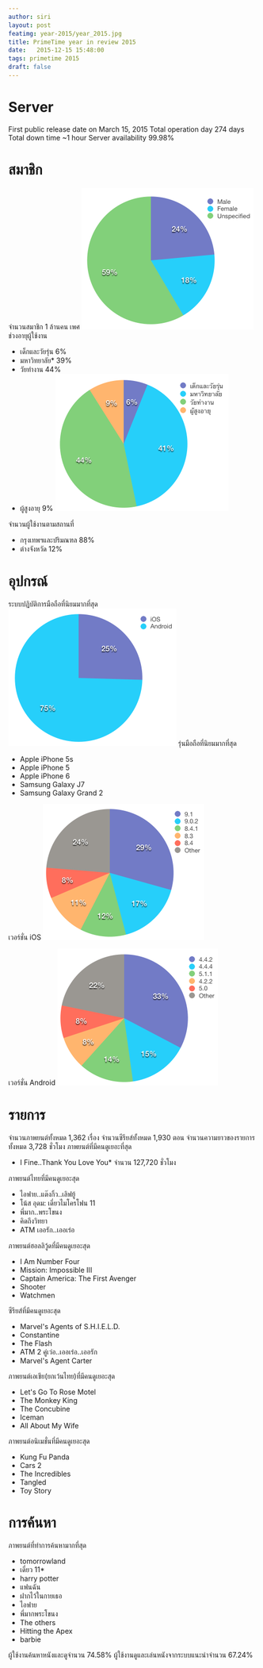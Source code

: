 ```yaml
---
author: siri
layout: post
featimg: year-2015/year_2015.jpg
title: PrimeTime year in review 2015
date:   2015-12-15 15:48:00
tags: primetime 2015
draft: false
---
```


Server
====================
First public release date on March 15, 2015
Total operation day 274 days
Total down time ~1 hour
Server availability 99.98%

สมาชิก
====================
จำนวนสมาชิก 1 ล้านคน
เพศ
![Gender](/img/primetime-2015/gender.png)
ช่วงอายุผู้ใช้งาน
* เด็กและวัยรุ่น 6%
* มหาวิทยาลัย* 39%
* วัยทำงาน 44%
* ผู้สูงอายุ 9%
![Age](/img/primetime-2015/age.png)

จำนวนผู้ใช้งานตามสถานที่
* กรุงเทพฯและปริมณฑล 88%
* ต่างจังหวัด 12%

อุปกรณ์
====================
ระบบปฏิบัติการมือถือที่นิยมมากที่สุด
![Mobile OS](/img/primetime-2015/mobile_os.png)
รุ่นมือถือที่นิยมมากที่สุด
* Apple iPhone 5s
* Apple iPhone 5
* Apple iPhone 6
* Samsung Galaxy J7
* Samsung Galaxy Grand 2

เวอร์ชั่น iOS
![iOS version](/img/primetime-2015/ios_version.png)

เวอร์ชั่น Android
![Android version](/img/primetime-2015/android_version.png)


รายการ
====================
จำนวนภาพยนต์ทั้งหมด 1,362 เรื่อง
จำนวนซีรียส์ทั้งหมด 1,930 ตอน
จำนวนความยาวของรายการทั้งหมด 3,728 ชั่วโมง
ภาพยนต์ที่มีคนดูเยอะที่สุด
* I Fine..Thank You Love You* จำนวน 127,720 ชั่วโมง

ภาพยนต์ไทยที่มีคนดูเยอะสุด
* ไอฟาย..แต๊งกิ้ว..เลิฟยู้
* โน้ส อุดม: เดี่ยวไมโครโฟน 11
* พี่มาก..พระโขนง
* คิดถึงวิทยา
* ATM เออรัก..เออเร่อ

ภาพยนต์ฮอลลิวู้ดที่มีคนดูเยอะสุด
* I Am Number Four
* Mission: Impossible III
* Captain America: The First Avenger
* Shooter
* Watchmen

ซีรียส์ที่มีคนดูเยอะสุด
* Marvel's Agents of S.H.I.E.L.D.
* Constantine 
* The Flash
* ATM 2 คู่เว่อ..เออเร่อ..เออรัก
* Marvel's Agent Carter

ภาพยนต์เอเชีย(ยกเว้นไทย)ที่มีคนดูเยอะสุด
* Let's Go To Rose Motel
* The Monkey King
* The Concubine
* Iceman
* All About My Wife

ภาพยนต์อนิเมชั่นที่มีคนดูเยอะสุด
* Kung Fu Panda
* Cars 2
* The Incredibles
* Tangled
* Toy Story


การค้นหา
====================
ภาพยนต์ที่ทำการค้นหามากที่สุด
* tomorrowland
* เดี่ยว 11* 
* harry potter
* แฟนฉัน
* ฝากไว้ในกายเธอ
* ไอฟาย
* พี่มากพระโขนง
* The others
* Hitting the Apex
* barbie

ผู้ใช้งานค้นหาหนังและดูจำนวน 74.58%
ผู้ใช้งานดูและเล่นหนังจากระบบแนะนำจำนวน 67.24%
